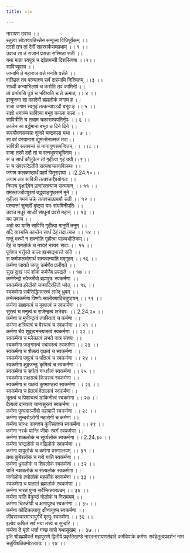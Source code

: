 ```yaml
---
title: ०२४

---
```

नारायण उवाच ।।  
स्तुत्वा सोऽश्वपतिस्तेन सम्पूज्य विधिपूर्वकम् ।।  
ददर्श तत्र तां देवीं सहस्रार्कसमप्रभाम् ।। १ ।।  
उवाच सा तं राजानं प्रसन्ना सस्मिता सती ।।  
यथा माता स्वपुत्रं च द्योतयन्ती दिशस्त्विषा ।।२।।  
सावित्र्युवाच ।।  
जानामि ते महाराज यत्ते मनसि वर्त्तते ।।  
वाञ्छितं तव पत्न्याश्च सर्वं दास्यामि निश्चितम् ।।३ ।।  
साध्वी कन्याभिलाषं च करोति तव कामिनी ।।  
त्वं प्रार्थयसि पुत्रं च भविष्यति च ते क्रमात् ।। ४ ।।  
इत्युक्त्वा सा महादेवी ब्रह्मलोकं जगाम ह ।।  
राजा जगाम स्वगृहं तत्कन्याऽऽदौ बभूव ह ।। ५ ।।  
राज्ञो धनाच्च सावित्र्या बभूव कमला कला ।।  
सावित्रीति च तन्नाम चकाराश्वपतिर्नृपः ।। ६ ।।  
कालेन सा वर्द्धमाना बभूव च दिने दिने ।।  
रूपयौवनसम्पन्ना शुक्ले चन्द्रकला यथा ।। ७ ।।  
सा वरं वरयामास द्युमत्सेनात्मजं तदा।।  
सावित्री सत्यवन्तं च नानागुणसमन्वितम् ।। ।।८।।  
राजा तस्मै ददौ तां च रत्नभूषणभूषिताम् ।।  
स च सार्धं कौतुकेन तां गृहीत्वा गृहं ययौ।।९।।  
स च संवत्सरेऽतीते सत्यवान्सत्यविक्रमः ।।  
जगाम फलकाष्ठार्थं प्रहर्षं पितुराज्ञया ।।2.24.१०।।  
जगाम तत्र सावित्री तत्पश्चाद्दैवयोगतः ।।  
निपत्य वृक्षाद्दैवेन प्राणांस्तत्याज सत्यवान् ।। ११ ।।  
यमस्तज्जीवपुरुषं बद्ध्वाङ्गुष्ठसमं मुने ।।  
गृहीत्वा गमनं चक्रे तत्पश्चात्प्रययौ सती ।। १२ ।।  
पश्चात्तां सुन्दरीं दृष्ट्वा यमः संयमिनीपतिः ।।  
उवाच मधुरं साध्वीं साधूनां प्रवरो महान् ।। १३ ।।  
यम उवाच ।।  
अहो क्व यासि सावित्रि गृहीत्वा मानुषीं तनुम् ।।  
यदि यास्यसि कान्तेन सार्धं देहं तदा त्यज ।। १४ ।।  
गन्तुं मर्त्त्यो न शक्नोति गृहीत्वा पाञ्चभौतिकम्।।  
देहं च यमलोकं च नश्वरं नश्वरः सदाः ।। १५ ।।  
पूर्णश्च भर्त्तुस्ते कालः ह्यभवद्भारते सति ।।  
स कर्मफलभोगार्थं सत्यवान्याति मद्गृहम् ।। १६ ।।  
कर्मणा जायते जन्तुः कर्मणैव प्रलीयते ।।  
सुखं दुःखं भयं शोकं कर्मणैव प्रपद्यते ।। १७ ।।  
कर्मणेन्द्रो भवेज्जीवो ब्रह्मपुत्रः स्वकर्मणा ।।  
स्वकर्मणा हरेर्दासो जन्मादिरहितो भवेत् ।। १६ ।।  
स्वकर्मणा सर्वसिद्धिममरत्वं लभेद् ध्रुवम् ।।  
लभेत्स्वकर्मणा विष्णोः सालोक्यादिचतुष्टयम् ।। १९ ।।  
कर्मणा ब्राह्मणत्वं च मुक्तत्वं च स्वकर्मणा ।।  
सुरत्वं च मनुत्वं च राजेन्द्रत्वं लभेन्नरः ।। 2.24.२० ।।  
कर्मणा च मुनीन्द्रत्वं तपस्वित्वं च कर्मणा ।।  
कर्मणा क्षत्रियत्वं च वैश्यत्वं च स्वकर्मणा ।। २१ ।।  
कर्मणा चैव शूद्रत्वमन्त्यजत्वं स्वकर्मणा ।। २२ ।।  
स्वकर्मणा च म्लेच्छत्वं लभते नात्र संशयः ।।  
स्वकर्मणा जङ्गमत्वं स्थावरत्वं स्वकर्मणा ।। २३ ।।  
स्वकर्मणा च शैलत्वं वृक्षत्वं च स्वकर्मणा ।।  
स्वकर्मणा पशुत्वं च पक्षित्वं च स्वकर्मणा ।। २४ ।।  
स्वकर्मणा क्षुद्रजन्तुः कृमित्वं च स्वकर्मणा ।।  
स्वकर्मणा च सर्पत्वं गन्धर्वत्वं स्वकर्मणा ।। २५ ।।  
स्वकर्मणा राक्षसत्वं किन्नरत्वं स्वकर्मणा ।।  
स्वकर्मणा च यक्षत्वं कूष्माण्डत्वं स्वकर्मणा ।। २६ ।।  
स्वकर्मणा च प्रेतत्वं वेतालत्वं स्वकर्मणा।।  
भूतत्वं च पिशाचत्वं डाकिनीत्वं स्वकर्मणा ।। २७ ।।  
दैत्यत्वं दानवत्वं चाप्यसुरत्वं स्वकर्मणा ।।  
कर्मणा पुण्यवाञ्जीवो महापापी स्वकर्मणा ।। २८ ।।  
कर्मणा सुन्दरोऽरोगी महारोगी च कर्मणा ।।  
कर्मणा चान्धः काणश्च कुत्सितश्च स्वकर्मणा ।। २९ ।।  
कर्मणा नरकं यान्ति जीवाः स्वर्गं स्वकर्मणा ।।  
कर्मणा शक्रलोकं च सूर्य्यलोकं स्वकर्मणा ।। 2.24.३० ।।  
कर्मणा चन्द्रलोकं च वह्निलोकं स्वकर्मणा ।।  
कर्मणा वायुलोकं च कर्मणा वरुणालयम् ।। ३१ ।।  
तथा कुबेरलोकं च नरो याति स्वकर्मणा ।।  
कर्मणा ध्रुवलोकं च शिवलोकं स्वकर्मणा ।। ३२ ।।  
याति नक्षत्रलोकं च सत्यलोकं स्वकर्मणा ।।  
जनोलोकं तपोलोकं महर्लोकं स्वकर्मणा ।। ३३ ।।  
स्वकर्मणा च पातालं ब्रह्मलोकं स्वकर्मणा ।।  
कर्मणा भारतं पुण्यं सर्वेप्सितवरप्रदम् ।। ३४ ।।  
कर्मणा याति वैकुण्ठं गोलोकं च निरामयम् ।।  
कर्मणा चिरजीवी च क्षणायुश्च स्वकर्मणा ।। ३५ ।।  
कर्मणा कोटिकल्पायुः क्षीणायुश्च स्वकर्मणा ।।  
जीवसञ्चारमात्रायुर्गर्भे मृत्युः स्वकर्मणा ।। ३६ ।।  
इत्येवं कथितं सर्वं मया तत्त्वं च सुन्दरि ।।  
कर्मणा ते मृतो भर्त्ता गच्छ वत्से यथासुखम् ।। ३७ ।।  
इति श्रीब्रह्मवैवर्त्ते महापुराणे द्वितीये प्रकृतिखण्डे नारदनारायणसंवादे कर्मविपाके कर्मणः सर्वहेतुत्वप्रदर्शनं नाम चतुर्विंशतितमोऽध्यायः ।। २४ ।।